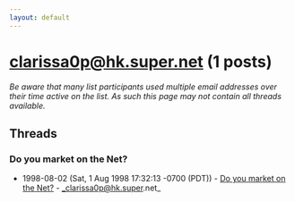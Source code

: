 ```yaml
---
layout: default
---
```


# clarissa0p@hk.super.net (1 posts)

_Be aware that many list participants used multiple email addresses over their time active on the list. As such this page may not contain all threads available._

## Threads

### Do you market on the Net?
+ 1998-08-02 (Sat, 1 Aug 1998 17:32:13 -0700 (PDT)) - [Do you market on the Net?](/archive/1998/08/caf69cc84e477db58550432dc2be84f7231f2d1ae9fdb4c0a05f04560204c5c8) - _clarissa0p@hk.super.net_

